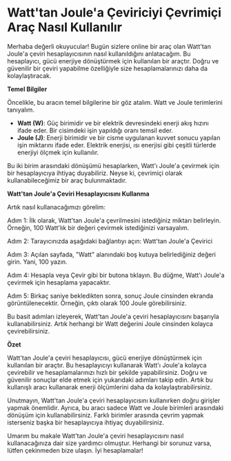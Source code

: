 Watt'tan Joule'a Çeviriciyi Çevrimiçi Araç Nasıl Kullanılır
===========================================================

Merhaba değerli okuyucular! Bugün sizlere online bir araç olan Watt'tan Joule'a çeviri hesaplayıcısının nasıl kullanıldığını anlatacağım. Bu hesaplayıcı, gücü enerjiye dönüştürmek için kullanılan bir araçtır. Doğru ve güvenilir bir çeviri yapabilme özelliğiyle size hesaplamalarınızı daha da kolaylaştıracak.

**Temel Bilgiler**

Öncelikle, bu aracın temel bilgilerine bir göz atalım. Watt ve Joule terimlerini tanıyalım.

- **Watt (W)**: Güç birimidir ve bir elektrik devresindeki enerji akış hızını ifade eder. Bir cisimdeki işin yapıldığı oranı temsil eder.
- **Joule (J)**: Enerji birimidir ve bir cisme uygulanan kuvvet sonucu yapılan işin miktarını ifade eder. Elektrik enerjisi, ısı enerjisi gibi çeşitli türlerde enerjiyi ölçmek için kullanılır.

Bu iki birim arasındaki dönüşümü hesaplarken, Watt'ı Joule'a çevirmek için bir hesaplayıcıya ihtiyaç duyabiliriz. Neyse ki, çevrimiçi olarak kullanabileceğimiz bir araç bulunmaktadır.

**Watt'tan Joule'a Çeviri Hesaplayıcısını Kullanma**

Artık nasıl kullanacağımızı görelim:

Adım 1: İlk olarak, Watt'tan Joule'a çevrilmesini istediğiniz miktarı belirleyin. Örneğin, 100 Watt'lık bir değeri çevirmek istediğinizi varsayalım.

Adım 2: Tarayıcınızda aşağıdaki bağlantıyı açın: Watt'tan Joule'a Çevirici

Adım 3: Açılan sayfada, "Watt" alanındaki boş kutuya belirlediğiniz değeri girin. Yani, 100 yazın.

Adım 4: Hesapla veya Çevir gibi bir butona tıklayın. Bu düğme, Watt'ı Joule'a çevirmek için hesaplama yapacaktır.

Adım 5: Birkaç saniye bekledikten sonra, sonuç Joule cinsinden ekranda görüntülenecektir. Örneğin, çıktı olarak 100 Joule görebilirsiniz.

Bu basit adımları izleyerek, Watt'tan Joule'a çeviri hesaplayıcısını başarıyla kullanabilirsiniz. Artık herhangi bir Watt değerini Joule cinsinden kolayca çevirebilirsiniz.

**Özet**

Watt'tan Joule'a çeviri hesaplayıcısı, gücü enerjiye dönüştürmek için kullanılan bir araçtır. Bu hesaplayıcıyı kullanarak Watt'ı Joule'a kolayca çevirebilir ve hesaplamalarınızı hızlı bir şekilde yapabilirsiniz. Doğru ve güvenilir sonuçlar elde etmek için yukarıdaki adımları takip edin. Artık bu kullanışlı aracı kullanarak enerji ölçümlerini daha da kolaylaştırabilirsiniz.

Unutmayın, Watt'tan Joule'a çeviri hesaplayıcısını kullanırken doğru girişler yapmak önemlidir. Ayrıca, bu aracı sadece Watt ve Joule birimleri arasındaki dönüşüm için kullanabilirsiniz. Farklı birimler arasında çevrim yapmak isterseniz başka bir hesaplayıcıya ihtiyaç duyabilirsiniz.

Umarım bu makale Watt'tan Joule'a çeviri hesaplayıcısını nasıl kullanacağınıza dair size yardımcı olmuştur. Herhangi bir sorunuz varsa, lütfen çekinmeden bize ulaşın. İyi hesaplamalar!